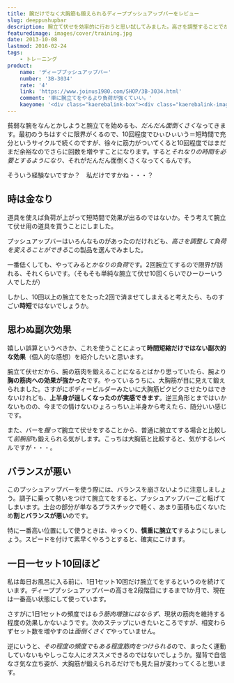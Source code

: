 ```yaml
---
title: 腕だけでなく大胸筋も鍛えられるディーププッシュアップバーをレビュー
slug: deeppushupbar
description: 腕立て伏せを効率的に行おうと思い試してみました。高さを調整することでかかる負荷を調整できます。腕というよりは、大胸筋を鍛える効果の方が強い気がします。手軽な反面バランスが悪いので、勢いつけて腕立てするとこけそうになるので注意が必要です。
featuredimage: images/cover/training.jpg
date: 2013-10-08
lastmod: 2016-02-24
tags: 
    - トレーニング
product:
    name: 'ディーププッシュアップバー'
    number: '3B-3034'
    rate: '4'
    link: 'https://www.joinus1980.com/SHOP/3B-3034.html'
    comment: '単に腕立てをやるより負荷が強くていい。'
    kaeyome: '<div class="kaerebalink-box"><div class="kaerebalink-image"><a href="https://www.amazon.co.jp/exec/obidos/ASIN/B00931YDBE/illusionspace-22/ref=nosim/" rel="nofollow" target="_blank"><img src="https://ecx.images-amazon.com/images/I/41MZZuOyFDL._SL160_.jpg" style="border: none;" /></a></div><div class="kaerebalink-info"><div class="kaerebalink-name"><a href="https://www.amazon.co.jp/exec/obidos/ASIN/B00931YDBE/illusionspace-22/ref=nosim/" rel="nofollow" target="_blank">La・VIE(ラ・ヴィ) ディーププッシュアップバー 3B-3034</a><div class="kaerebalink-powered-date">posted with <a href="https://kaereba.com" rel="nofollow" target="_blank">カエレバ</a></div></div><div class="kaerebalink-detail"> La-VIE(ラヴィ) 2012-08-28    </div><div class="kaerebalink-link1"><div class="shoplinkamazon"><a href="https://www.amazon.co.jp/gp/search?keywords=La%81%40VIE%81%40%83f%83B%81%5B%83v%83v%83b%83V%83%85%83A%83b%83v%83o%81%5B%81%403B-3034&__mk_ja_JP=%83J%83%5E%83J%83i&tag=illusionspace-22" rel="nofollow" target="_blank" title="アマゾン" >Amazonで購入</a></div></div></div><div class="booklink-footer" style="clear: left"></div></div>'
---
```


貧弱な腕をなんとかしようと腕立てを始めるも、<em>だんだん面倒くさく</em>なってきます。最初のうちはすぐに限界がくるので、10回程度でひぃひぃいう＝短時間で充分というサイクルで続くのですが、徐々に筋力がついてくると10回程度ではまだまだ余裕なのでさらに回数を増やすことになります。すると<em>それなりの時間を必要とするようになり</em>、それがだんだん面倒くさくなってくるんです。

そういう経験ないですか？　私だけですかね・・・？

## 時は金なり

道具を使えば負荷が上がって短時間で効果が出るのではないか。そう考えて腕立て伏せ用の道具を買うことにしました。

プッシュアップバーはいろんなものがあったのだけれども、<em>高さを調整して負荷を変えることができる</em>この製品を選んでみました。

一番低くしても、やってみると<em>かなりの負荷</em>です。2回腕立てするので限界が訪れる、それくらいです。（そもそも単純な腕立て伏せ10回くらいでひーひーいう人でしたが）

しかし、10回以上の腕立てをたった2回で済ませてしまえると考えたら、ものすごい<strong>時短</strong>ではないでしょうか。


## 思わぬ副次効果


嬉しい誤算というべきか、これを使うことによって<strong>時間短縮だけではない副次的な効果</strong>（個人的な感想）を紹介したいと思います。

腕立て伏せだから、腕の筋肉を鍛えることになるとばかり思っていたら、腕より<strong>胸の筋肉への効果が強かった</strong>です。やっているうちに、大胸筋が目に見えて鍛えられました。さすがにボディービルダーみたいに大胸筋ピクピクさせたりはできないけれども、<strong>上半身が逞しくなったのが実感できます</strong>。逆三角形とまではいかないものの、今までの情けないひょろっちい上半身から考えたら、随分いい感じです。

また、バーを<em>握って</em>腕立て伏せをすることから、普通に腕立てする場合と比較して<em>前腕部</em>も鍛えられる気がします。こっちは大胸筋と比較すると、気がするレベルですが・・・。


## バランスが悪い


このプッシュアップバーを使う際には、バランスを崩さないように注意しましょう。調子に乗って勢いをつけて腕立てをすると、プッシュアップバーごと転げてしまいます。土台の部分が単なるプラスチックで軽く、あまり面積も広くないため<strong>割とバランスが悪い</strong>のです。

特に一番高い位置にして使うときは、ゆっくり、<strong>慎重に腕立て</strong>するようにしましょう。スピードを付けて素早くやろうとすると、確実にこけます。


## 一日一セット10回ほど


私は毎日お風呂に入る前に、1日1セット10回だけ腕立てをするというのを続けています。ディーププッシュアップバーの高さを2段階目にするまで1か月で、現在は一番高い状態にして使っています。

さすがに1日1セットの頻度では<em>もう筋肉増強にはならず</em>、現状の筋肉を維持する程度の効果しかないようです。次のステップにいきたいところですが、相変わらずセット数を増やすのは<em>面倒くさくて</em>やっていません。

逆にいうと、<em>その程度の頻度でもある程度筋肉をつけられる</em>ので、まったく運動していないもやしっこな人にオススメできるのではないでしょうか。猫背で自信なさ気な立ち姿が、大胸筋が鍛えられるだけでも見た目が変わってくると思います。
